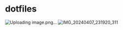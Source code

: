 # dotfiles
![Uploading image.png…]()
![IMG_20240407_231920_311](https://github.com/kitotavrik/dotfiles/assets/156222018/5b540ae1-daa1-48b2-9c22-383f7f1e99a7)
